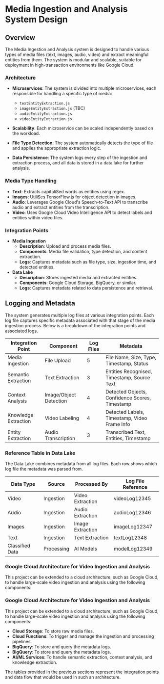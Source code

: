 # Media Ingestion and Analysis System Design

## Overview
The Media Ingestion and Analysis system is designed to handle various types of media files (text, images, audio, video) and extract meaningful entities from them. The system is modular and scalable, suitable for deployment in high-transaction environments like Google Cloud.

### Architecture
- **Microservices**: The system is divided into multiple microservices, each responsible for handling a specific type of media:

  - `textEntityExtraction.js`
  - `imageEntityExtraction.js` (TBC)
  - `audioEntityExtraction.js`
  - `videoEntityExtraction.js`
    
- **Scalability**: Each microservice can be scaled independently based on the workload.
- **File Type Detection**: The system automatically detects the type of file and applies the appropriate extraction logic.
- **Data Persistence**: The system logs every step of the ingestion and extraction process, and all data is stored in a data lake for further analysis.

### Media Type Handling

- **Text**: Extracts capitaliSed words as entities using regex.
- **Images**: UtiliSes TensorFlow.js for object detection in images.
- **Audio**: Leverages Google Cloud's Speech-to-Text API to transcribe audio and extract entities from the transcription.
- **Video**: Uses Google Cloud Video Intelligence API to detect labels and entities within video files.

### Integration Points

- **Media Ingestion**
  - **Description**: Upload and process media files.
  - **Components**: Media file validation, type detection, and content extraction.
  - **Logs**: Captures metadata such as file type, size, ingestion time, and detected entities.
- **Data Lake**
  - **Description**: Stores ingested media and extracted entities.
  - **Components**: Google Cloud Storage, BigQuery, or similar.
  - **Logs**: Captures metadata related to data persistence and retrieval.

## Logging and Metadata
The system generates multiple log files at various integration points. Each log file captures specific metadata associated with that stage of the media ingestion process. Below is a breakdown of the integration points and associated logs.


| Integration Point | Component | Log Files | Metadata |
|-------------------|-----------|-----------|----------|
| Media Ingestion   | File Upload | 5 | File Name, Size, Type, Timestamp, Status |
| Semantic Extraction | Text Extraction | 3 | Entities Recognised, Timestamp, Source Text |
| Context Analysis  | Image/Object Detection | 4 | Detected Objects, Confidence Scores, Timestamp |
| Knowledge Extraction | Video Labeling | 4 | Detected Labels, Timestamp, Video Frame Info |
| Entity Extraction | Audio Transcription | 3 | Transcribed Text, Entities, Timestamp |

### Reference Table in Data Lake
The Data Lake combines metadata from all log files. Each row shows which log file the metadata was parsed from.

| Data Type       | Source      | Processed By     | Log File Reference |
|-----------------|-------------|------------------|--------------------|
| Video           | Ingestion   | Video Extraction | videoLog12345      |
| Audio           | Ingestion   | Audio Extraction | audioLog12346      |
| Images          | Ingestion   | Image Extraction | imageLog12347      |
| Text            | Ingestion   | Text Extraction  | textLog12348       |
| Classified Data | Processing  | AI Models        | modelLog12349      |


### Google Cloud Architecture for Video Ingestion and Analysis
This project can be extended to a cloud architecture, such as Google Cloud, to handle large-scale video ingestion and analysis using the following components:

### Google Cloud Architecture for Video Ingestion and Analysis
This project can be extended to a cloud architecture, such as Google Cloud, to handle large-scale video ingestion and analysis using the following components:
- **Cloud Storage**: To store raw media files.
- **Cloud Functions**: To trigger and manage the ingestion and processing pipelines.
- **BigQuery**: To store and query the metadata logs.
- **BigQuery**: To store and query the metadata logs.
- **AI/ML Services**: To handle semantic extraction, context analysis, and knowledge extraction.

The tables provided in the previous sections represent the integration points and data flow that would be used in such an architecture.


